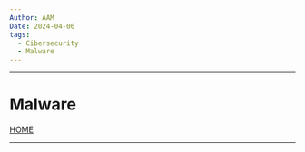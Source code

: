 ```yaml
---
Author: AAM
Date: 2024-04-06
tags:
  - Cibersecurity
  - Malware
---
```

---
# Malware

[HOME](/README.md)

---


